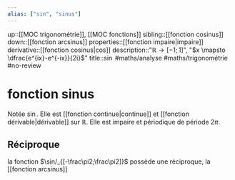 ```yaml
---
alias: ["sin", "sinus"]
---
```

up::[[MOC trigonométrie]], [[MOC fonctions]]
sibling::[[fonction cosinus]]
down::[[fonction arcsinus]]
properties::[[fonction impaire|impaire]]
derivative::[[fonction cosinus|cos]]
description::"$\mathbb{R} \to [-1;1]$", "$x \mapsto \dfrac{e^{ix}-e^{-ix}}{2i}$"
title::$\sin$
#maths/analyse #maths/trigonométrie #no-review 
# fonction sinus
Notée $\sin$.
Elle est [[fonction continue|continue]] et [[fonction dérivable|dérivable]] sur $\mathbb{R}$.
Elle est impaire et périodique de période $2\pi$.

## Réciproque
la fonction $\sin/_{[-\frac\pi2;\frac\pi2]}$ possède une réciproque, la [[fonction arcsinus]]


